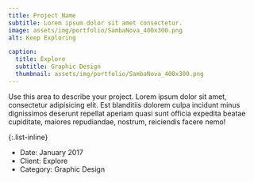 ```yaml
---
title: Project Name
subtitle: Lorem ipsum dolor sit amet consectetur.
image: assets/img/portfolio/SambaNova_400x300.png
alt: Keep Exploring

caption:
  title: Explore
  subtitle: Graphic Design
  thumbnail: assets/img/portfolio/SambaNova_400x300.png
---
```

Use this area to describe your project. Lorem ipsum dolor sit amet, consectetur adipisicing elit. Est blanditiis dolorem culpa incidunt minus dignissimos deserunt repellat aperiam quasi sunt officia expedita beatae cupiditate, maiores repudiandae, nostrum, reiciendis facere nemo!

{:.list-inline}
- Date: January 2017
- Client: Explore
- Category: Graphic Design

